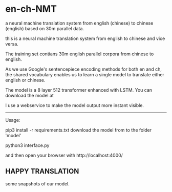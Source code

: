 # en-ch-NMT
a neural machine translation system from english (chinese) to chinese (english) based on 30m parallel data.

this is a neural machine translation system from english to chinese and vice versa. 

The training set contians 30m english parallel corpora from chinese to english.

As we use Google's sentencepiece encoding methods for both en and ch, the shared vocabulary enables us to learn a single model to translate either english or chinese.

The model is a 8 layer 512 transformer enhanced with LSTM. You can download the model at 

I use a webservice to make the model output more instant visible.

------------------------
Usage:

pip3 install -r requirements.txt
download the model from to the folder 'model'

python3 interface.py

and then open your browser with http://localhost:4000/

HAPPY TRANSLATION
---------------------------

some snapshots of our model.














